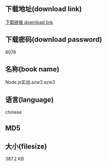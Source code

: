 ## 下载地址(download link)
[下载链接 download link](https://tutu365.netlify.app/?s=Node.js%E5%AE%9E%E6%88%98.azw3)

## 下载密码(download password)
8078

## 名称(book name)
Node.js实战.azw3.azw3

## 语言(language)
chinese

## MD5


## 大小(filesize)
387.2 KB
